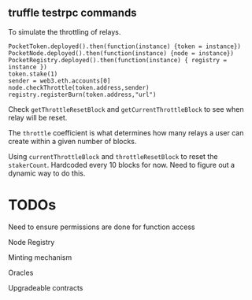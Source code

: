 ## truffle testrpc commands

To simulate the throttling of relays.
```
PocketToken.deployed().then(function(instance) {token = instance})
PocketNode.deployed().then(function(instance) {node = instance})
PocketRegistry.deployed().then(function(instance) { registry = instance })
token.stake(1)
sender = web3.eth.accounts[0]
node.checkThrottle(token.address,sender)
registry.registerBurn(token.address,"url")
```

Check `getThrottleResetBlock` and `getCurrentThrottleBlock` to see when relay will be reset.

The `throttle` coefficient is what determines how many relays a user can create within a given number of blocks.

Using `currentThrottleBlock` and `throttleResetBlock` to reset the `stakerCount`. Hardcoded every 10 blocks for now. Need to figure out a dynamic way to do this.


# TODOs

Need to ensure permissions are done for function access

Node Registry

Minting mechanism

Oracles

Upgradeable contracts
